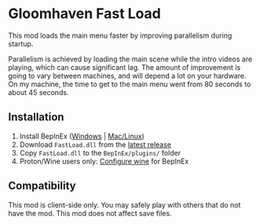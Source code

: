 # Gloomhaven Fast Load
This mod loads the main menu faster by improving parallelism during startup.

Parallelism is achieved by loading the main scene while the intro videos are playing, which can cause significant lag. The amount of improvement is going to vary between machines, and will depend a lot on your hardware. On my machine, the time to get to the main menu went from 80 seconds to about 45 seconds.

## Installation
1. Install BepInEx ([Windows](https://docs.bepinex.dev/articles/user_guide/installation/index.html?tabs=tabid-win) | [Mac/Linux](https://docs.bepinex.dev/articles/user_guide/installation/index.html?tabs=tabid-nix))
2. Download `FastLoad.dll` from the [latest release](https://github.com/gummyboars/gloomhaven-fastload/releases)
3. Copy `FastLoad.dll` to the `BepInEx/plugins/` folder
4. Proton/Wine users only: [Configure wine](https://docs.bepinex.dev/articles/advanced/proton_wine.html) for BepInEx

## Compatibility
This mod is client-side only. You may safely play with others that do not have the mod.
This mod does not affect save files.
